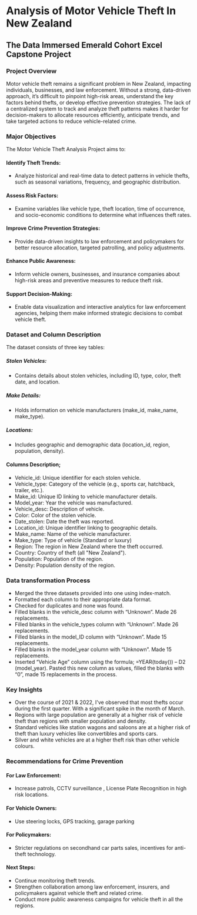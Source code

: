 # Analysis of Motor Vehicle Theft In New Zealand
## The Data Immersed Emerald Cohort Excel Capstone Project

### Project Overview
Motor vehicle theft remains a significant problem in New Zealand, impacting individuals, businesses, and law enforcement. Without a strong, data-driven approach, it’s difficult to pinpoint high-risk areas, understand the key factors behind thefts, or develop effective prevention strategies. The lack of a centralized system to track and analyze theft patterns makes it harder for decision-makers to allocate resources efficiently, anticipate trends, and take targeted actions to reduce vehicle-related crime.

### Major Objectives

The Motor Vehicle Theft Analysis Project aims to:
#### Identify Theft Trends:
- Analyze historical and real-time data to detect patterns in vehicle thefts, such as seasonal variations, frequency, and geographic distribution.
#### Assess Risk Factors: 
- Examine variables like vehicle type, theft location, time of occurrence, and socio-economic conditions to determine what influences theft rates.
#### Improve Crime Prevention Strategies: 
- Provide data-driven insights to law enforcement and policymakers for better resource allocation, targeted patrolling, and policy adjustments.
#### Enhance Public Awareness: 
- Inform vehicle owners, businesses, and insurance companies about high-risk areas and preventive measures to reduce theft risk.
#### Support Decision-Making: 
- Enable data visualization and interactive analytics for law enforcement agencies, helping them make informed strategic decisions to combat vehicle theft.
### Dataset and Column Description
The dataset consists of three key tables:
##### Stolen Vehicles: 
- Contains details about stolen vehicles, including ID, type, color, theft date, and location.
##### Make Details: 
- Holds information on vehicle manufacturers (make_id, make_name, make_type).
##### Locations: 
- Includes geographic and demographic data (location_id, region, population, density).
#### Columns Description;
- Vehicle_id: Unique identifier for each stolen vehicle.
- Vehicle_type: Category of the vehicle (e.g., sports car, hatchback, trailer, etc.).
- Make_id: Unique ID linking to vehicle manufacturer details.
- Model_year: Year the vehicle was manufactured.
- Vehicle_desc: Description of vehicle.
- Color: Color of the stolen vehicle.
- Date_stolen: Date the theft was reported.
- Location_id: Unique identifier linking to geographic details.
- Make_name: Name of the vehicle manufacturer.
- Make_type: Type of vehicle (Standard or luxury)
- Region: The region in New Zealand where the theft occurred.
- Country: Country of theft (all "New Zealand").
- Population: Population of the region.
- Density: Population density of the region.
### Data transformation Process
- Merged the three datasets provided into one using index-match.
- Formatted each column to their appropriate data format.
- Checked for duplicates and none was found.
- Filled blanks in the vehicle_desc column with “Unknown”. Made 26 replacements.
- Filled blanks in the vehicle_types column with “Unknown”. Made 26 replacements.
- Filled blanks in the model_ID column with “Unknown”. Made 15 replacements.
- Filled blanks in the model_year column with “Unknown”. Made 15 replacements.
- Inserted “Vehicle Age” column using the formula; =YEAR(today()) – D2 (model_year). Pasted this new column as values, filled the blanks with “0”, made 15 replacements in the process.
### Key Insights 
- Over the course of 2021 & 2022, I've observed that most thefts occur during the first quarter. With a significant spike in the month of March.
- Regions with large population are generally at a higher risk of vehicle theft than regions with smaller population and density.
- Standard vehicles like station wagons and saloons are at a higher risk of theft than luxury vehicles like convertibles and sports cars. 
- Silver and white vehicles are at a higher theft risk than other vehicle colours.
### Recommendations for Crime Prevention
#### For Law Enforcement: 
- Increase patrols, CCTV surveillance , License Plate Recognition in high risk locations.
#### For Vehicle Owners:
- Use steering locks, GPS tracking, garage parking
#### For Policymakers:
- Stricter regulations on secondhand car parts sales, incentives for anti-theft technology. 
#### Next Steps:
- Continue monitoring theft trends.
- Strengthen collaboration among law enforcement, insurers, and policymakers against vehicle theft and related crime.
- Conduct more public awareness campaigns for vehicle theft in all the regions. 









